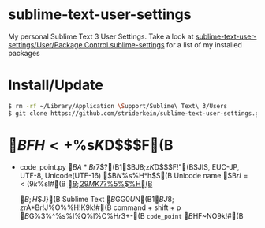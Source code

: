 sublime-text-user-settings
========================

My personal Sublime Text 3 User Settings. Take a look at [sublime-text-user-settings/User/Package Control.sublime-settings](https://github.com/striderkein/sublime-text-user-settings/blob/master/User/Package%20Control.sublime-settings) for a list of my installed packages


# Install/Update
```sh
$ rm -rf ~/Library/Application \Support/Sublime\ Text\ 3/Users
$ git clone https://github.com/striderkein/sublime-text-user-settings.git ~/Library/Application\ Support/Sublime\ Text\ 3/Users
```

# $BFH<+%W%i%0%$%s$K$D$$$F(B
- code_point.py
  $BA*Br$7$?(B1$BJ8;z$K$D$$$F!"(BSJIS, EUC-JP, UTF-8, Unicode(UTF-16) $B$N%3!<%I%]%$%s%H$*$h$S(B Unicode name $B$rI=<($9$k%W%i%0%$%s!#(B 
  [$B;29M$K$7$?%5%$%H(B](http://kaerouka.hatenablog.com/entry/2014/03/25/055617)

  $B;H$$J}(B
  Sublime Text $B$GG$0U$N(B1$BJ8;z$rA*Br!J%O%$%i%$%H!K$9$k!#(B
  command + shift + p $B$G%3%^%s%I%Q%l%C%H$r3+$-(B `code_point` $B$HF~NO$9$k!#(B

